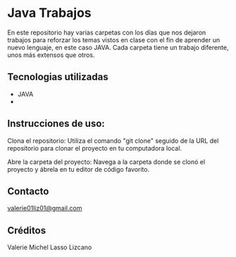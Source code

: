 # Java Trabajos 
En este repositorio hay varias carpetas con los días que nos dejaron trabajos para reforzar los temas vistos en clase con el fin de aprender un nuevo lenguaje, en este caso JAVA. Cada carpeta tiene un trabajo diferente, unos más extensos que otros.

## Tecnologias utilizadas
* JAVA
* 
## Instrucciones de uso:
Clona el repositorio: Utiliza el comando "git clone" seguido de la URL del repositorio para clonar el proyecto en tu computadora local.

Abre la carpeta del proyecto: Navega a la carpeta donde se clonó el proyecto y ábrela en tu editor de código favorito.
## Contacto
valerie01liz01@gmail.com
## Créditos
Valerie Michel Lasso Lizcano

